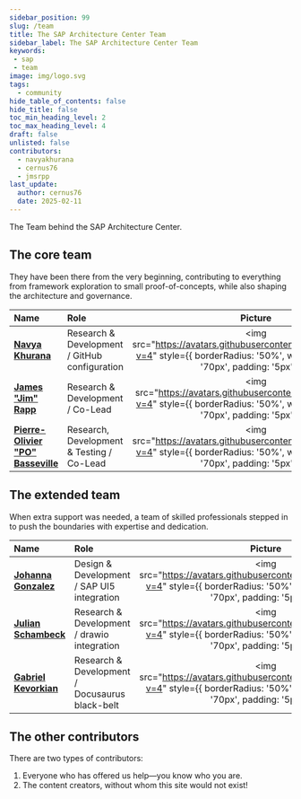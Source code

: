 ```yaml
---
sidebar_position: 99
slug: /team
title: The SAP Architecture Center Team
sidebar_label: The SAP Architecture Center Team
keywords:
 - sap
 - team
image: img/logo.svg
tags:
  - community
hide_table_of_contents: false
hide_title: false
toc_min_heading_level: 2
toc_max_heading_level: 4
draft: false
unlisted: false
contributors:
  - navyakhurana
  - cernus76
  - jmsrpp
last_update:
  author: cernus76
  date: 2025-02-11
---
```


The Team behind the SAP Architecture Center.

## The core team

They have been there from the very beginning, contributing to everything from framework exploration to small proof-of-concepts, while also shaping the architecture and governance.

| Name | Role | Picture |
| :--- | :--- | :---: |
| [**Navya Khurana**](https://github.com/navyakhurana) | Research & Development / GitHub configuration | <img src="https://avatars.githubusercontent.com/u/64686397?v=4" style={{ borderRadius: '50%', width: '70px', height: '70px', padding: '5px' }}/> |
| [**James "Jim" Rapp**](https://github.com/jmsrpp) | Research & Development / Co-Lead | <img src="https://avatars.githubusercontent.com/u/6976027?v=4" style={{ borderRadius: '50%', width: '70px', height: '70px', padding: '5px' }}/> |
| [**Pierre-Olivier "PO" Basseville**](https://github.com/cernus76) | Research, Development & Testing / Co-Lead | <img src="https://avatars.githubusercontent.com/u/52779296?v=4" style={{ borderRadius: '50%', width: '70px', height: '70px', padding: '5px' }}/> |

## The extended team

When extra support was needed, a team of skilled professionals stepped in to push the boundaries with expertise and dedication.

| Name | Role | Picture |
| :--- | :--- | :---: |
| [**Johanna Gonzalez**](https://github.com/johannagonnzdz) | Design & Development / SAP UI5 integration | <img src="https://avatars.githubusercontent.com/u/162330474?v=4" style={{ borderRadius: '50%', width: '70px', height: '70px', padding: '5px' }}/> |
| [**Julian Schambeck**](https://github.com/julian-schambeck) | Research & Development / drawio integration | <img src="https://avatars.githubusercontent.com/u/111286747?v=4" style={{ borderRadius: '50%', width: '70px', height: '70px', padding: '5px' }}/> |
| [**Gabriel Kevorkian**](https://github.com/g-kevorkian) | Research & Development / Docusaurus black-belt | <img src="https://avatars.githubusercontent.com/u/171132206?v=4" style={{ borderRadius: '50%', width: '70px', height: '70px', padding: '5px' }}/> |

## The other contributors

There are two types of contributors:  

1. Everyone who has offered us help—you know who you are.  
2. The content creators, without whom this site would not exist!